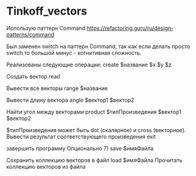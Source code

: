 # Tinkoff_vectors
Использую паттерн Command 
https://refactoring.guru/ru/design-patterns/command

Был заменен switch на паттерн Command, так как если делать просто switch то большой минус - когнитивная сложность. 







Реализованы следующие операции: 
create $название $x $y $z

Создать вектор
read

Вывести все векторы
range $название

Вывести длину вектора
angle $вектор1 $вектор2

Найти угол между векторами
product $типПроизведения $вектор1 $вектор2

$типПроизведения может быть dot (скалярное) и cross (векторное). Вывести результат соответствующего произведения
exit

завершить программу
Опционально 7) save $имяФайла

Сохранить коллекцию векторов в файл
load $имяФайла
Прочитать коллекцию векторов из файла

